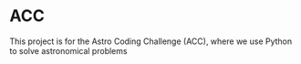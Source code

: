 # ACC
This project is for the Astro Coding Challenge (ACC), where we use Python to solve astronomical problems
